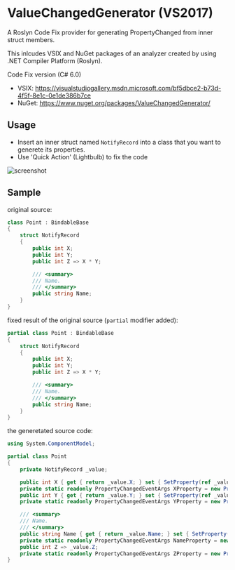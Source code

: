 # ValueChangedGenerator (VS2017)

A Roslyn Code Fix provider for generating PropertyChanged from inner struct members.

This inlcudes VSIX and NuGet packages of an analyzer created by using .NET Compiler Platform (Roslyn).

Code Fix version (C# 6.0)

- VSIX: https://visualstudiogallery.msdn.microsoft.com/bf5dbce2-b73d-4f5f-8e1c-0e1de386b7ce
- NuGet: https://www.nuget.org/packages/ValueChangedGenerator/

## Usage

- Insert an inner struct named `NotifyRecord` into a class that you want to generete its properties.
- Use 'Quick Action' (Lightbulb) to fix the code

![screenshot](https://github.com/ufcpp/ValueChangedGenerator/blob/master/ValueChangedGenerator/ValueChangedGenerator/ValueChangedGenerator.Vsix/Screenshot.png)

## Sample

original source: 

```cs
class Point : BindableBase
{
    struct NotifyRecord
    {
        public int X;
        public int Y;
        public int Z => X * Y;

        /// <summary>
        /// Name.
        /// </summary>
        public string Name;
    }
}
```

fixed result of the original source (`partial` modifier added):

```cs
partial class Point : BindableBase
{
    struct NotifyRecord
    {
        public int X;
        public int Y;
        public int Z => X * Y;

        /// <summary>
        /// Name.
        /// </summary>
        public string Name;
    }
}
```

the generetated source code:

```cs
using System.ComponentModel;

partial class Point
{
    private NotifyRecord _value;

    public int X { get { return _value.X; } set { SetProperty(ref _value.X, value, XProperty); OnPropertyChanged(ZProperty); } }
    private static readonly PropertyChangedEventArgs XProperty = new PropertyChangedEventArgs(nameof(X));
    public int Y { get { return _value.Y; } set { SetProperty(ref _value.Y, value, YProperty); OnPropertyChanged(ZProperty); } }
    private static readonly PropertyChangedEventArgs YProperty = new PropertyChangedEventArgs(nameof(Y));

    /// <summary>
    /// Name.
    /// </summary>
    public string Name { get { return _value.Name; } set { SetProperty(ref _value.Name, value, NameProperty); } }
    private static readonly PropertyChangedEventArgs NameProperty = new PropertyChangedEventArgs(nameof(Name));
    public int Z => _value.Z;
    private static readonly PropertyChangedEventArgs ZProperty = new PropertyChangedEventArgs(nameof(Z));
}
```

